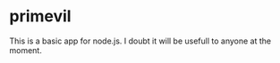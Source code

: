 primevil
========
This is a basic app for node.js. I doubt it will be usefull to anyone at the moment.
